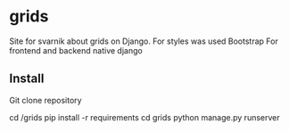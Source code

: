 # grids
Site for svarnik about grids on Django.
For styles was used Bootstrap
For frontend and backend native django

## Install
Git clone repository

cd /grids
pip install -r requirements
cd grids
python manage.py runserver
